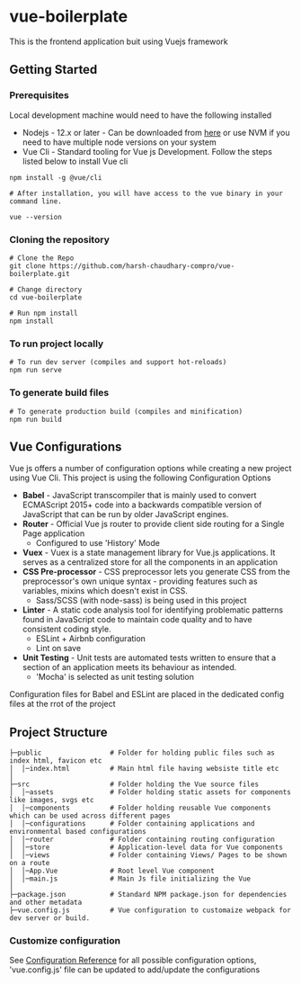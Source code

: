 # vue-boilerplate
This is the frontend application buit using Vuejs framework

## Getting Started
### Prerequisites
Local development machine would need to have the following installed
- Nodejs - 12.x or later - Can be downloaded from [here](https://nodejs.org/en/download/) or use NVM if you need to have multiple node versions on your system
- Vue Cli - Standard tooling for Vue js Development. Follow the steps listed below to install Vue cli

```
npm install -g @vue/cli

# After installation, you will have access to the vue binary in your command line.

vue --version
```

### Cloning the repository
```
# Clone the Repo
git clone https://github.com/harsh-chaudhary-compro/vue-boilerplate.git

# Change directory
cd vue-boilerplate

# Run npm install
npm install
```

### To run project locally
```
# To run dev server (compiles and support hot-reloads)
npm run serve
```

### To generate build files
```
# To generate production build (compiles and minification)
npm run build
```

## Vue Configurations 
Vue js offers a number of configuration options while creating a new project using Vue Cli. This project is using the following Configuration Options
- **Babel** - JavaScript transcompiler that is mainly used to convert ECMAScript 2015+ code into a backwards compatible version of JavaScript that can be run by older JavaScript engines. 
- **Router** - Official Vue js router to provide client side routing for a Single Page application
    - Configured to use 'History' Mode
- **Vuex** - Vuex is a state management library for Vue.js applications. It serves as a centralized store for all the components in an application
- **CSS Pre-processor** - CSS preprocessor lets you generate CSS from the preprocessor's own unique syntax - providing features such as variables, mixins which doesn't exist in CSS. 
    - Sass/SCSS (with node-sass) is being used in this project
- **Linter** - A static code analysis tool for identifying problematic patterns found in JavaScript code to maintain code quality and to have consistent coding style.
    - ESLint + Airbnb configuration
    - Lint on save
- **Unit Testing** - Unit tests are automated tests written to ensure that a section of an application meets its behaviour as intended. 
    - 'Mocha' is selected as unit testing solution

Configuration files for Babel and ESLint are placed in the dedicated config files at the rrot of the project


## Project Structure


 ```
├─public                 # Folder for holding public files such as index html, favicon etc
│  │─index.html          # Main html file having websiste title etc 
│
├─src                    # Folder holding the Vue source files
│  │─assets              # Folder holding static assets for components like images, svgs etc
│  │─components          # Folder holding reusable Vue components which can be used across different pages
│  │─configurations      # Folder containing applications and environmental based configurations
│  │─router              # Folder containing routing configuration
│  │─store               # Application-level data for Vue components
│  │─views               # Folder containing Views/ Pages to be shown on a route
│  │─App.Vue             # Root level Vue component
│  │─main.js             # Main Js file initializing the Vue 
│
├─package.json           # Standard NPM package.json for dependencies and other metadata
├─vue.config.js          # Vue configuration to customaize webpack for dev server or build.
```

### Customize configuration
See [Configuration Reference](https://cli.vuejs.org/config/) for all possible configuration options, 'vue.config.js' file can be updated to add/update the configurations
